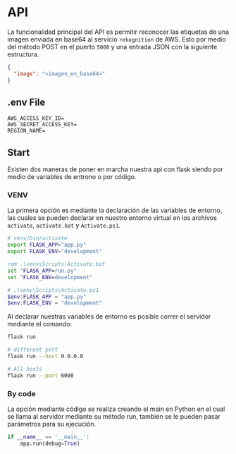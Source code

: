 # API
La funcionalidad principal del API es permitir reconocer las etiquetas de una imagen enviada en base64 al servicio `rekognition` de AWS. Esto por medio del método POST en el puerto `5000` y una entrada JSON con la siguiente estructura.
```json
{
  "image": "<imagen_en_base64>"
}
```

## .env File
```env
AWS_ACCESS_KEY_ID=
AWS_SECRET_ACCESS_KEY=
REGION_NAME=
```

## Start
Existen dos maneras de poner en marcha nuestra api con flask siendo por medio de variables de entrono o por código.

### VENV
La primera opción es mediante la declaración de las variables de entorno, las cuales se pueden declarar en nuestro entorno virtual en los archivos `activate`, `actívate.bat` y `Activate.ps1`.

```bash
# venv/bin/activate
export FLASK_APP="app.py"
export FLASK_ENV="development"
```

```bat
rem .\venv\Scripts\Activate.bat
set "FLASK_APP=run.py"
set "FLASK_ENV=development"
```

```ps1
# .\venv\Scripts\Activate.ps1
$env:FLASK_APP = "app.py"
$env:FLASK_ENV = "development"
```

Al declarar nuestras variables de entorno es posible correr el servidor mediante el comando:
```bash
flask run 

# different port
flask run --host 0.0.0.0

# All hosts
flask run --port 6000
```

### By code
La opción mediante código se realiza creando el main en Python en el cual se llama al servidor mediante su método run, también se le pueden pasar parámetros para su ejecución.

```py
if __name__ == '__main__':
    app.run(debug=True)
```